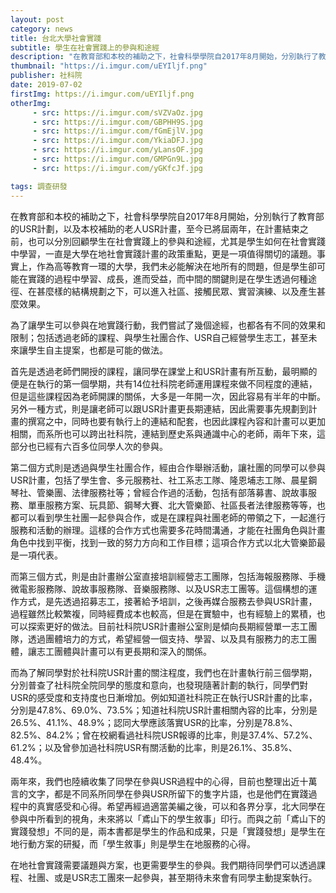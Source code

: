 ```yaml
---
layout: post
category: news
title: 台北大學社會實踐
subtitle: 學生在社會實踐上的參與和途經
description: "在教育部和本校的補助之下，社會科學學院自2017年8月開始，分別執行了教育部的USR計劃，以及本校補助的老人USR計畫，至今已將屆兩年，在計畫結束之前，也可以分別回顧學生在社會實踐上的參與和途經，尤其是學生如何在社會實踐中學習，一直是大學在地社會實踐計畫的政策重點，更是一項值得關切的議題。..."
thumbnail: "https://i.imgur.com/uEYIljf.png"
publisher: 社科院
date: 2019-07-02
firstImg: https://i.imgur.com/uEYIljf.png
otherImg:
     - src: https://i.imgur.com/sVZVaOz.jpg
     - src: https://i.imgur.com/GBPHH9S.jpg
     - src: https://i.imgur.com/fGmEjlV.jpg
     - src: https://i.imgur.com/YkiaDFJ.jpg
     - src: https://i.imgur.com/yLansOF.jpg
     - src: https://i.imgur.com/GMPGn9L.jpg
     - src: https://i.imgur.com/yGKfcJf.jpg

tags: 調查研發
---
```


在教育部和本校的補助之下，社會科學學院自2017年8月開始，分別執行了教育部的USR計劃，以及本校補助的老人USR計畫，至今已將屆兩年，在計畫結束之前，也可以分別回顧學生在社會實踐上的參與和途經，尤其是學生如何在社會實踐中學習，一直是大學在地社會實踐計畫的政策重點，更是一項值得關切的議題。事實上，作為高等教育一環的大學，我們未必能解決在地所有的問題，但是學生卻可能在實踐的過程中學習、成長，進而受益，而中間的關鍵則是在學生透過何種途徑、在甚麼樣的結構規劃之下，可以進入社區、接觸民眾、實習演練、以及產生甚麼效果。

為了讓學生可以參與在地實踐行動，我們嘗試了幾個途經，也都各有不同的效果和限制；包括透過老師的課程、與學生社團合作、USR自己經營學生志工，甚至未來讓學生自主提案，也都是可能的做法。

首先是透過老師們開授的課程，讓同學在課堂上和USR計畫有所互動，最明顯的便是在執行的第一個學期，共有14位社科院老師運用課程來做不同程度的連結，但是這些課程因為老師開課的關係，大多是一年開一次，因此容易有半年的中斷。另外一種方式，則是讓老師可以跟USR計畫更長期連結，因此需要事先規劃到計畫的撰寫之中，同時也要有執行上的連結和配套，也因此課程內容和計畫可以更加相關，而系所也可以跨出社科院，連結到歷史系與通識中心的老師，兩年下來，這部分也已經有六百多位同學人次的參與。

第二個方式則是透過與學生社團合作，經由合作舉辦活動，讓社團的同學可以參與USR計畫，包括了學生會、多元服務社、社工系志工隊、隆恩埔志工隊、晨星鋼琴社、管樂團、法律服務社等；曾經合作過的活動，包括有部落募書、說故事服務、單車服務方案、玩具節、鋼琴大賽、北大管樂節、社區長者法律服務等等，也都可以看到學生社團一起參與合作，或是在課程與社團老師的帶領之下，一起進行服務和活動的辦理。這樣的合作方式也需要多花時間溝通，才能在社團角色與計畫角色中找到平衡，找到一致的努力方向和工作目標；這項合作方式以北大管樂節最是一項代表。

而第三個方式，則是由計畫辦公室直接培訓經營志工團隊，包括海報服務隊、手機微電影服務隊、說故事服務隊、音樂服務隊、以及USR志工團等。這個構想的運作方式，是先透過招募志工，接著給予培訓，之後再媒合服務去參與USR計畫，過程雖然比較繁複，同時經費成本也較高，但是在實驗中，也有經驗上的累積，也可以探索更好的做法。目前社科院USR計畫辦公室則是傾向長期經營單一志工團隊，透過團體培力的方式，希望經營一個支持、學習、以及具有服務力的志工團體，讓志工團體與計畫可以有更長期和深入的關係。

而為了解同學對於社科院USR計畫的關注程度，我們也在計畫執行前三個學期，分別普查了社科院全院同學的態度和意向，也發現隨著計劃的執行，同學們對USR的感受度和支持度也日漸增加。例如知道社科院正在執行USR計畫的比率，分別是47.8%、69.0%、73.5%；知道社科院USR計畫相關內容的比率，分別是26.5%、41.1%、48.9%；認同大學應該落實USR的比率，分別是78.8%、82.5%、84.2%；曾在校網看過社科院USR報導的比率，則是37.4%、57.2%、61.2%；以及曾參加過社科院USR有關活動的比率，則是26.1%、35.8%、48.4%。

兩年來，我們也陸續收集了同學在參與USR過程中的心得，目前也整理出近十萬言的文字，都是不同系所同學在參與USR所留下的隻字片語，也是他們在實踐過程中的真實感受和心得。希望再經過適當美編之後，可以和各界分享，北大同學在參與中所看到的視角，未來將以「鳶山下的學生敘事」印行。而與之前「鳶山下的實踐發想」不同的是，兩本書都是學生的作品和成果，只是「實踐發想」是學生在地行動方案的研擬，而「學生敘事」則是學生在地服務的心得。

在地社會實踐需要議題與方案，也更需要學生的參與。我們期待同學們可以透過課程、社團、或是USR志工團來一起參與，甚至期待未來會有同學主動提案執行。
